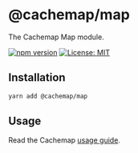 # @cachemap/map

The Cachemap Map module.

[![npm version](https://badge.fury.io/js/%40cachemap%2Fmap.svg)](https://badge.fury.io/js/%40cachemap%2Fmap)
[![License: MIT](https://img.shields.io/badge/License-MIT-yellow.svg)](LICENSE)

## Installation

```bash
yarn add @cachemap/map
```

## Usage

Read the Cachemap [usage guide](../../README.md#usage).
